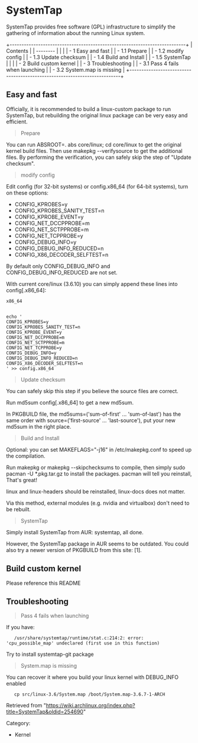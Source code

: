 SystemTap
=========

SystemTap provides free software (GPL) infrastructure to simplify the
gathering of information about the running Linux system.

+--------------------------------------------------------------------------+
| Contents                                                                 |
| --------                                                                 |
|                                                                          |
| -   1 Easy and fast                                                      |
|     -   1.1 Prepare                                                      |
|     -   1.2 modify config                                                |
|     -   1.3 Update checksum                                              |
|     -   1.4 Build and Install                                            |
|     -   1.5 SystemTap                                                    |
|                                                                          |
| -   2 Build custom kernel                                                |
| -   3 Troubleshooting                                                    |
|     -   3.1 Pass 4 fails when launching                                  |
|     -   3.2 System.map is missing                                        |
+--------------------------------------------------------------------------+

Easy and fast
-------------

Officially, it is recommended to build a linux-custom package to run
SystemTap, but rebuilding the original linux package can be very easy
and efficient.

> Prepare

You can run ABSROOT=. abs core/linux; cd core/linux to get the original
kernel build files. Then use makepkg --verifysource to get the
additional files. By performing the verification, you can safely skip
the step of "Update checksum".

> modify config

Edit config (for 32-bit systems) or config.x86_64 (for 64-bit systems),
turn on these options:

-   CONFIG_KPROBES=y
-   CONFIG_KPROBES_SANITY_TEST=n
-   CONFIG_KPROBE_EVENT=y
-   CONFIG_NET_DCCPPROBE=m
-   CONFIG_NET_SCTPPROBE=m
-   CONFIG_NET_TCPPROBE=y
-   CONFIG_DEBUG_INFO=y
-   CONFIG_DEBUG_INFO_REDUCED=n
-   CONFIG_X86_DECODER_SELFTEST=n

By default only CONFIG_DEBUG_INFO and CONFIG_DEBUG_INFO_REDUCED are not
set.

With current core/linux (3.6.10) you can simply append these lines into
config[.x86_64]:

    x86_64


    echo '
    CONFIG_KPROBES=y
    CONFIG_KPROBES_SANITY_TEST=n
    CONFIG_KPROBE_EVENT=y
    CONFIG_NET_DCCPPROBE=m
    CONFIG_NET_SCTPPROBE=m
    CONFIG_NET_TCPPROBE=y
    CONFIG_DEBUG_INFO=y
    CONFIG_DEBUG_INFO_REDUCED=n
    CONFIG_X86_DECODER_SELFTEST=n
    ' >> config.x86_64

> Update checksum

You can safely skip this step if you believe the source files are
correct.

Run md5sum config[.x86_64] to get a new md5sum.

In PKGBUILD file, the md5sums=('sum-of-first' ... 'sum-of-last') has the
same order with source=('first-source' ... 'last-source'), put your new
md5sum in the right place.

> Build and Install

Optional: you can set MAKEFLAGS="-j16" in /etc/makepkg.conf to speed up
the compilation.

Run makepkg or makepkg --skipchecksums to compile, then simply
sudo pacman -U *.pkg.tar.gz to install the packages. pacman will tell
you reinstall, That's great!

linux and linux-headers should be reinstalled, linux-docs does not
matter.

Via this method, external modules (e.g. nvidia and virtualbox) don't
need to be rebuilt.

> SystemTap

Simply install SystemTap from AUR: systemtap, all done.

However, the SystemTap package in AUR seems to be outdated. You could
also try a newer version of PKGBUILD from this site: [1].

Build custom kernel
-------------------

Please reference this README

Troubleshooting
---------------

> Pass 4 fails when launching

If you have:

       /usr/share/systemtap/runtime/stat.c:214:2: error: 'cpu_possible_map' undeclared (first use in this function)

Try to install systemtap-git package

> System.map is missing

You can recover it where you build your linux kernel with DEBUG_INFO
enabled

       cp src/linux-3.6/System.map /boot/System.map-3.6.7-1-ARCH

Retrieved from
"https://wiki.archlinux.org/index.php?title=SystemTap&oldid=254690"

Category:

-   Kernel
